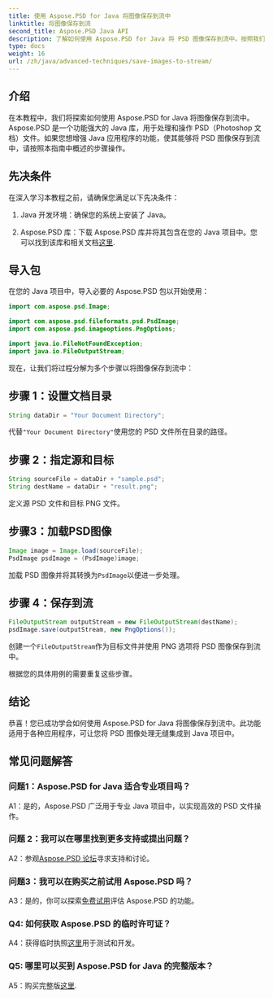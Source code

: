 ```yaml
---
title: 使用 Aspose.PSD for Java 将图像保存到流中
linktitle: 将图像保存到流
second_title: Aspose.PSD Java API
description: 了解如何使用 Aspose.PSD for Java 将 PSD 图像保存到流中。按照我们的分步指南进行高效的图像处理。
type: docs
weight: 16
url: /zh/java/advanced-techniques/save-images-to-stream/
---
```

## 介绍

在本教程中，我们将探索如何使用 Aspose.PSD for Java 将图像保存到流中。Aspose.PSD 是一个功能强大的 Java 库，用于处理和操作 PSD（Photoshop 文档）文件。如果您想增强 Java 应用程序的功能，使其能够将 PSD 图像保存到流中，请按照本指南中概述的步骤操作。

## 先决条件

在深入学习本教程之前，请确保您满足以下先决条件：

1. Java 开发环境：确保您的系统上安装了 Java。

2.  Aspose.PSD 库：下载 Aspose.PSD 库并将其包含在您的 Java 项目中。您可以找到该库和相关文档[这里](https://reference.aspose.com/psd/java/).

## 导入包

在您的 Java 项目中，导入必要的 Aspose.PSD 包以开始使用：

```java
import com.aspose.psd.Image;

import com.aspose.psd.fileformats.psd.PsdImage;
import com.aspose.psd.imageoptions.PngOptions;

import java.io.FileNotFoundException;
import java.io.FileOutputStream;
```

现在，让我们将过程分解为多个步骤以将图像保存到流中：

## 步骤 1：设置文档目录

```java
String dataDir = "Your Document Directory";
```

代替`"Your Document Directory"`使用您的 PSD 文件所在目录的路径。

## 步骤 2：指定源和目标

```java
String sourceFile = dataDir + "sample.psd";
String destName = dataDir + "result.png";
```

定义源 PSD 文件和目标 PNG 文件。

## 步骤3：加载PSD图像

```java
Image image = Image.load(sourceFile);
PsdImage psdImage = (PsdImage)image;
```

加载 PSD 图像并将其转换为`PsdImage`以便进一步处理。

## 步骤 4：保存到流

```java
FileOutputStream outputStream = new FileOutputStream(destName);
psdImage.save(outputStream, new PngOptions());
```

创建一个`FileOutputStream`作为目标文件并使用 PNG 选项将 PSD 图像保存到流中。

根据您的具体用例的需要重复这些步骤。

## 结论

恭喜！您已成功学会如何使用 Aspose.PSD for Java 将图像保存到流中。此功能适用于各种应用程序，可让您将 PSD 图像处理无缝集成到 Java 项目中。

## 常见问题解答

### 问题1：Aspose.PSD for Java 适合专业项目吗？

A1：是的，Aspose.PSD 广泛用于专业 Java 项目中，以实现高效的 PSD 文件操作。

### 问题 2：我可以在哪里找到更多支持或提出问题？

 A2：参观[Aspose.PSD 论坛](https://forum.aspose.com/c/psd/34)寻求支持和讨论。

### 问题3：我可以在购买之前试用 Aspose.PSD 吗？

 A3：是的，你可以探索[免费试用](https://releases.aspose.com/)评估 Aspose.PSD 的功能。

### Q4: 如何获取 Aspose.PSD 的临时许可证？

 A4：获得临时执照[这里](https://purchase.aspose.com/temporary-license/)用于测试和开发。

### Q5: 哪里可以买到 Aspose.PSD for Java 的完整版本？

 A5：购买完整版[这里](https://purchase.aspose.com/buy).